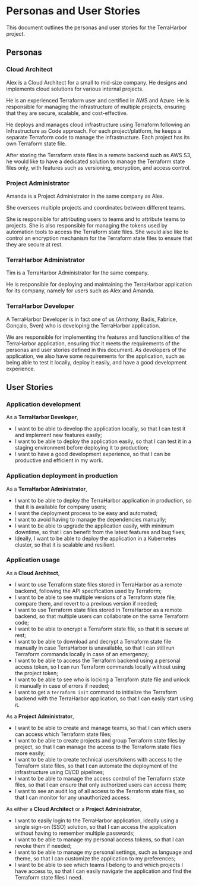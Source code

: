 # Personas and User Stories

This document outlines the personas and user stories for the TerraHarbor project.

## Personas

### Cloud Architect

Alex is a Cloud Architect for a small to mid-size company. He designs and implements cloud solutions for various internal projects.

He is an experienced Terraform user and certified in AWS and Azure. He is responsible for managing the infrastructure of multiple projects, ensuring that they are secure, scalable, and cost-effective.

He deploys and manages cloud infrastructure using Terraform following an Infrastructure as Code approach. For each project/platform, he keeps a separate Terraform code to manage the infrastructure. Each project has its own Terraform state file.

After storing the Terraform state files in a remote backend such as AWS S3, he would like to have a dedicated solution to manage the Terraform state files only, with features such as versioning, encryption, and access control.

### Project Administrator

Amanda is a Project Administrator in the same company as Alex.

She oversees multiple projects and coordinates between different teams.

She is responsible for attributing users to teams and to attribute teams to projects. She is also responsible for managing the tokens used by automation tools to access the Terraform state files. She would also like to control an encryption mechanism for the Terraform state files to ensure that they are secure at rest.

### TerraHarbor Administrator

Tim is a TerraHarbor Administrator for the same company.

He is responsible for deploying and maintaining the TerraHarbor application for its company, namely for users such as Alex and Amanda.

### TerraHarbor Developer

A TerraHarbor Developer is in fact one of us (Anthony, Badis, Fabrice, Gonçalo, Sven) who is developing the TerraHarbor application.

We are responsible for implementing the features and functionalities of the TerraHarbor application, ensuring that it meets the requirements of the personas and user stories defined in this document. As developers of the application, we also have some requirements for the application, such as being able to test it locally, deploy it easily, and have a good development experience.

## User Stories

### Application development

As a **TerraHarbor Developer**,

- I want to be able to develop the application locally, so that I can test it and implement new features easily;
- I want to be able to deploy the application easily, so that I can test it in a staging environment before deploying it to production;
- I want to have a good development experience, so that I can be productive and efficient in my work.

### Application deployment in production

As a **TerraHarbor Administrator**,

- I want to be able to deploy the TerraHarbor application in production, so that it is available for company users;
- I want the deployment process to be easy and automated;
- I want to avoid having to manage the dependencies manually;
- I want to be able to upgrade the application easily, with minimum downtime, so that I can benefit from the latest features and bug fixes;
- Ideally, I want to be able to deploy the application in a Kubernetes cluster, so that it is scalable and resilient.

### Application usage

As a **Cloud Architect**,

- I want to use Terraform state files stored in TerraHarbor as a remote backend, following the API specification used by Terraform;
- I want to be able to see multiple versions of a Terraform state file, compare them, and revert to a previous version if needed;
- I want to use Terraform state files stored in TerraHarbor as a remote backend, so that multiple users can collaborate on the same Terraform code;
- I want to be able to encrypt a Terraform state file, so that it is secure at rest;
- I want to be able to download and decrypt a Terraform state file manually in case TerraHarbor is unavailable, so that I can still run Terraform commands locally in case of an emergency;
- I want to be able to access the Terraform backend using a personal access token, so I can run Terraform commands locally without using the project token;
- I want to be able to see who is locking a Terraform state file and unlock it manually in case of errors if needed;
- I want to get a `terraform init` command to initialize the Terraform backend with the TerraHarbor application, so that I can easily start using it.

As a **Project Administrator**,

- I want to be able to create and manage teams, so that I can which users can access which Terraform state files;
- I want to be able to create projects and group Terraform state files by project, so that I can manage the access to the Terraform state files more easily;
- I want to be able to create technical users/tokens with access to the Terraform state files, so that I can automate the deployment of the infrastructure using CI/CD pipelines;
- I want to be able to manage the access control of the Terraform state files, so that I can ensure that only authorized users can access them;
- I want to see an audit log of all access to the Terraform state files, so that I can monitor for any unauthorized access.

As either a **Cloud Architect** or a **Project Administrator**,

- I want to easily login to the TerraHarbor application, ideally using a single sign-on (SSO) solution, so that I can access the application without having to remember multiple passwords;
- I want to be able to manage my personal access tokens, so that I can revoke them if needed;
- I want to be able to manage my personal settings, such as language and theme, so that I can customize the application to my preferences;
- I want to be able to see which teams I belong to and which projects I have access to, so that I can easily navigate the application and find the Terraform state files I need.
